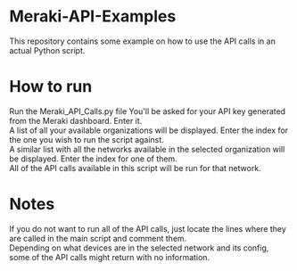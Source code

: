 # Meraki-API-Examples
This repository contains some example on how to use the API calls in an actual Python script.

# How to run
Run the Meraki_API_Calls.py file
You'll be asked for your API key generated from the Meraki dashboard. Enter it.  <br />
A list of all your available organizations will be displayed. Enter the index for the one you wish to run the script against.  
A similar list with all the networks available in the selected organization will be displayed. Enter the index for one of them.  
All of the API calls available in this script will be run for that network.  

# Notes
If you do not want to run all of the API calls, just locate the lines where they are called in the main script and comment them.  
Depending on what devices are in the selected network and its config, some of the API calls might return with no information.  
